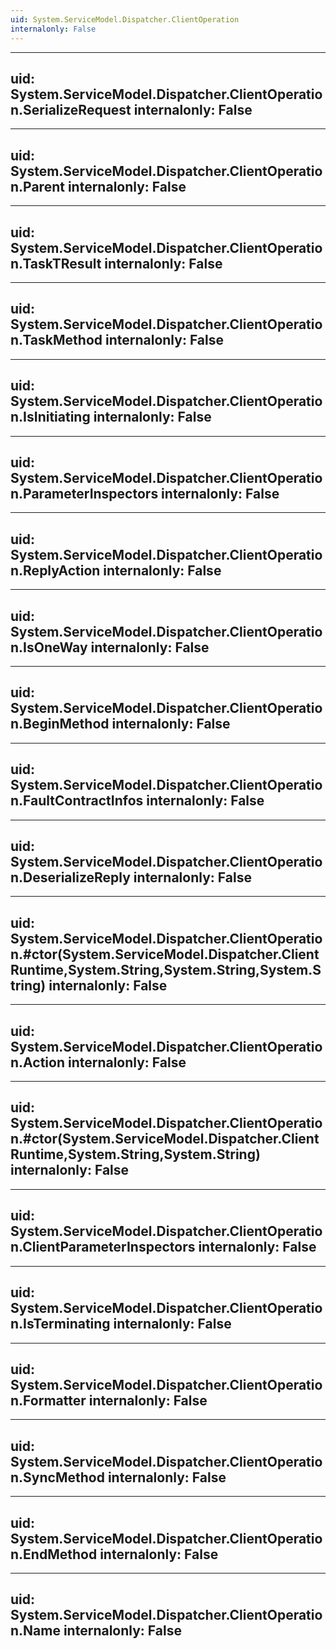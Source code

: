 ```yaml
---
uid: System.ServiceModel.Dispatcher.ClientOperation
internalonly: False
---
```


---
uid: System.ServiceModel.Dispatcher.ClientOperation.SerializeRequest
internalonly: False
---

---
uid: System.ServiceModel.Dispatcher.ClientOperation.Parent
internalonly: False
---

---
uid: System.ServiceModel.Dispatcher.ClientOperation.TaskTResult
internalonly: False
---

---
uid: System.ServiceModel.Dispatcher.ClientOperation.TaskMethod
internalonly: False
---

---
uid: System.ServiceModel.Dispatcher.ClientOperation.IsInitiating
internalonly: False
---

---
uid: System.ServiceModel.Dispatcher.ClientOperation.ParameterInspectors
internalonly: False
---

---
uid: System.ServiceModel.Dispatcher.ClientOperation.ReplyAction
internalonly: False
---

---
uid: System.ServiceModel.Dispatcher.ClientOperation.IsOneWay
internalonly: False
---

---
uid: System.ServiceModel.Dispatcher.ClientOperation.BeginMethod
internalonly: False
---

---
uid: System.ServiceModel.Dispatcher.ClientOperation.FaultContractInfos
internalonly: False
---

---
uid: System.ServiceModel.Dispatcher.ClientOperation.DeserializeReply
internalonly: False
---

---
uid: System.ServiceModel.Dispatcher.ClientOperation.#ctor(System.ServiceModel.Dispatcher.ClientRuntime,System.String,System.String,System.String)
internalonly: False
---

---
uid: System.ServiceModel.Dispatcher.ClientOperation.Action
internalonly: False
---

---
uid: System.ServiceModel.Dispatcher.ClientOperation.#ctor(System.ServiceModel.Dispatcher.ClientRuntime,System.String,System.String)
internalonly: False
---

---
uid: System.ServiceModel.Dispatcher.ClientOperation.ClientParameterInspectors
internalonly: False
---

---
uid: System.ServiceModel.Dispatcher.ClientOperation.IsTerminating
internalonly: False
---

---
uid: System.ServiceModel.Dispatcher.ClientOperation.Formatter
internalonly: False
---

---
uid: System.ServiceModel.Dispatcher.ClientOperation.SyncMethod
internalonly: False
---

---
uid: System.ServiceModel.Dispatcher.ClientOperation.EndMethod
internalonly: False
---

---
uid: System.ServiceModel.Dispatcher.ClientOperation.Name
internalonly: False
---
